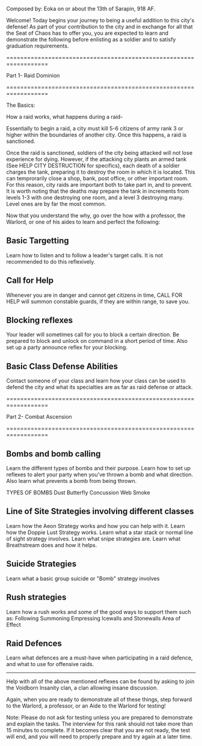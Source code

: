 Composed by: Eoka on or about the 13th of Sarapin, 918 AF.



Welcome! Today begins your journey to being a useful addition to
this city's defense! As part of your contribution to the city and in
exchange for all that the Seat of Chaos has to offer you, you are
expected to learn and demonstrate the following before enlisting as a
soldier and to satisfy graduation requirements.

==================================================================

Part 1- Raid Dominion

==================================================================

The Basics:

How a raid works, what happens during a raid-

Essentially to begin a raid, a city must kill 5-6 citizens of army rank
3 or higher within the boundaries of another city. Once this happens, a
raid is sanctioned.

Once the raid is sanctioned, soldiers of the city being attacked will
not lose experience for dying. However, if the attacking city plants an
armed tank (See HELP CITY DESTRUCTION for specifics), each death of a
soldier charges the tank, preparing it to destroy the room in which it
is located. This can temprorarily close a shop, bank, post office, or
other important room. For this reason, city raids are important both to
take part in, and to prevent. It is worth noting that the deaths may
prepare the tank in increments from levels 1-3 with one destroying one
room, and a level 3 destroying many. Level ones are by far the most
common.

Now that you understand the why, go over the how with a professor, the
Warlord, or one of his aides to learn and perfect the following:
    

Basic Targetting
----------------
Learn how to listen and to follow a leader's target calls. It is not
recommended to do this reflexively.


Call for Help
-------------
Whenever you are in danger and cannot get citizens in time, CALL FOR
HELP will summon constable guards, if they are within range, to save
you.


Blocking reflexes
-----------------
Your leader will sometimes call for you to block a certain direction. Be
prepared to block and unlock on command in a short period of time. Also
set up a party announce reflex for your blocking.


Basic Class Defense Abilities
-----------------------------
Contact someone of your class and learn how your class can be used to
defend the city and what its specialties are as far as raid defense or
attack.
                                                             

==================================================================

Part 2- Combat Ascension

==================================================================


Bombs and bomb calling
----------------------
Learn the different types of bombs and their purpose.
Learn how to set up reflexes to alert your party when you've thrown a
bomb and what direction. Also learn what prevents a bomb from being
thrown.

TYPES OF BOMBS
Dust
Butterfly
Concussion
Web
Smoke


Line of Site Strategies involving different classes
--------------------------------------------
Learn how the Aeon Strategy works and how you can help with it.
Learn how the Doppie Lust Strategy works.
Learn what a star stack or normal line of sight strategy involves.
Learn what snipe strategies are.
Learn what Breathstream does and how it helps.


Suicide Strategies
-------------------
Learn what a basic group suicide or "Bomb" strategy involves


Rush strategies
-------------------
Learn how a rush works and some of the good ways to support them such
as:
   Following
   Summoning
   Empressing
   Icewalls and Stonewalls
   Area of Effect


Raid Defences
--------------
Learn what defences are a must-have when participating in a raid
defence, and what to use for offensive raids.


--------------
Help with all of the above mentioned reflexes can be found by asking to
join the Voidborn Insanity clan, a clan allowing insane discussion.

Again, when you are ready to demonstrate all of these things, step
forward to the Warlord, a professor, or an Aide to the Warlord for
testing!

Note: Please do not ask for testing unless you are prepared to
demonstrate and explain the tasks. The interview for this rank should
not take more than 15 minutes to complete. If it becomes clear that you
are not ready, the test will end, and you will need to properly prepare
and try again at a later time.
